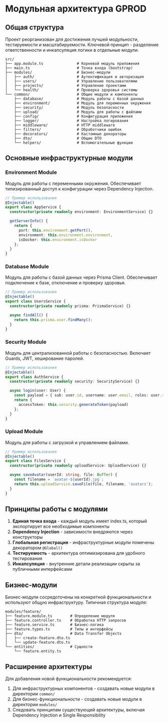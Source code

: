 # Модульная архитектура GPROD

## Общая структура

Проект реорганизован для достижения лучшей модульности, тестируемости и масштабируемости. Ключевой принцип - разделение ответственности и инкапсуляция логики в отдельные модули.

```
src/
├── app.module.ts               # Корневой модуль приложения
├── main.ts                     # Точка входа (bootstrap)
├── modules/                    # Бизнес-модули
│   ├── auth/                   # Аутентификация и авторизация
│   ├── users/                  # Управление пользователями
│   ├── projects/               # Управление проектами
│   └── health/                 # Проверка здоровья системы
└── common/                     # Общие модули и компоненты
    ├── database/               # Модуль работы с базой данных
    ├── environment/            # Модуль для переменных окружения
    ├── security/               # Модуль безопасности
    ├── upload/                 # Модуль для работы с файлами
    ├── config/                 # Конфигурация приложения
    ├── logger/                 # Настройка логирования
    ├── middleware/             # HTTP middleware
    ├── filters/                # Обработчики ошибок
    ├── decorators/             # Кастомные декораторы
    ├── dto/                    # Общие DTO
    └── helpers/                # Вспомогательные функции
```

## Основные инфраструктурные модули

### Environment Module

Модуль для работы с переменными окружения. Обеспечивает типизированный доступ к конфигурации через Dependency Injection.

```typescript
// Пример использования
@Injectable()
export class AppService {
  constructor(private readonly environment: EnvironmentService) {}

  getServerInfo() {
    return {
      port: this.environment.getPort(),
      environment: this.environment.environment,
      isDocker: this.environment.isDocker
    };
  }
}
```

### Database Module

Модуль для работы с базой данных через Prisma Client. Обеспечивает подключение к базе, отключение и проверку здоровья.

```typescript
// Пример использования
@Injectable()
export class UsersService {
  constructor(private readonly prisma: PrismaService) {}

  async findAll() {
    return this.prisma.user.findMany();
  }
}
```

### Security Module

Модуль для централизованной работы с безопасностью. Включает Guards, JWT, хеширование паролей.

```typescript
// Пример использования
@Injectable()
export class AuthService {
  constructor(private readonly security: SecurityService) {}

  async login(user: User) {
    const payload = { sub: user.id, username: user.email, roles: user.roles };
    return {
      accessToken: this.security.generateToken(payload)
    };
  }
}
```

### Upload Module

Модуль для работы с загрузкой и управлением файлами.

```typescript
// Пример использования
@Injectable()
export class FilesService {
  constructor(private readonly uploadService: UploadService) {}

  async saveAvatar(userId: string, file: Buffer) {
    const filename = `avatar-${userId}.jpg`;
    return this.uploadService.saveFile(file, filename, 'avatars');
  }
}
```

## Принципы работы с модулями

1. **Единая точка входа** - каждый модуль имеет index.ts, который экспортирует все необходимые компоненты
2. **Dependency Injection** - зависимости внедряются через конструкторы
3. **Глобальная регистрация** - инфраструктурные модули помечены декоратором `@Global()`
4. **Тестируемость** - архитектура оптимизирована для удобного тестирования
5. **Инкапсуляция** - внутренние детали реализации скрыты за публичными интерфейсами

## Бизнес-модули

Бизнес-модули сосредоточены на конкретной функциональности и используют общую инфраструктуру. Типичная структура модуля:

```
modules/feature/
├── feature.module.ts        # Определение модуля
├── feature.controller.ts    # Обработка HTTP запросов
├── feature.service.ts       # Бизнес-логика
├── feature.types.ts         # Типы и интерфейсы
├── dto/                     # Data Transfer Objects
│   ├── create-feature.dto.ts
│   └── update-feature.dto.ts
└── entities/                # Сущности
    └── feature.entity.ts
```

## Расширение архитектуры

Для добавления новой функциональности рекомендуется:

1. Для инфраструктурных компонентов - создавать новые модули в директории `common/`
2. Для бизнес-функциональности - создавать новые модули в директории `modules/`
3. Следовать принципам существующей архитектуры, включая Dependency Injection и Single Responsibility 